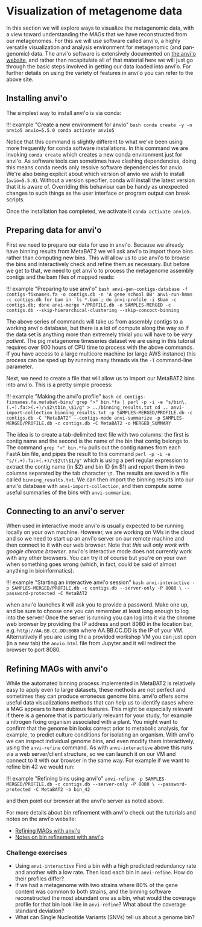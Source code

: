 # Visualization of metagenome data

In this section we will explore ways to visualize the metagenomic data, with a view toward understanding the MAGs that we have reconstructed from our metagenomes.
For this we will use software called anvi'o, a highly versatile visualization and analysis environment for metagenomic (and pan-genomic) data.
The anvi'o software is extensively documented on [the anvi'o website](http://merenlab.org/software/anvio/), and rather than recapitulate all of that material here we will just go through the basic steps involved in getting our data loaded into anvi'o.
For further details on using the variety of features in anvi'o you can refer to the above site.

## Installing anvi'o

The simplest way to install anvi'o is via conda:

!!! example "Create a new environment for anvio"
    ```bash
    conda create -y -n anvio5 anvio=5.5.0
    conda activate anvio5
    ```

Notice that this command is slightly different to what we've been using more frequently for conda software installations. 
In this command we are invoking `conda create` which creates a new conda environment just for anvi'o.
As software tools can sometimes have clashing dependencies, doing this means conda needs only resolve software dependencies for anvio.
We're also being explicit about which version of anvio we wish to install (`avio=5.5.0`). 
Without a version specifier, conda will install the latest version that it is aware of. 
Overriding this behaviour can be handy as unexpected changes to such things as the user interface or program output can break scripts.   

Once the installation has completed, we activate it `conda activate anvio5`.

## Preparing data for anvi'o

First we need to prepare our data for use in anvi'o.
Because we already have binning results from MetaBAT2 we will ask anvi'o to import those bins rather than computing new bins.
This will allow us to use anvi'o to browse the bins and interactively check and refine them as necessary.
But before we get to that, we need to get anvi'o to process the metagenome assembly contigs and the bam files of mapped reads:

!!! example "Preparing to use anvi'o"
    ```bash
    anvi-gen-contigs-database -f contigs-fixnames.fa -o contigs.db -n 'A gene school DB'
    anvi-run-hmms -c contigs.db
    for bam in `ls *.bam`; do anvi-profile -i $bam -c contigs.db; done
    anvi-merge */PROFILE.db -o SAMPLES-MERGED -c contigs.db --skip-hierarchical-clustering --skip-concoct-binning
    ```

The above series of commands will take us from assembly contigs to a working anvi'o database, but there is a lot of compute along the way so if the data set is anything more than extremely trivial you will have to be _very patient_.
The pig metagenome timeseries dataset we are using in this tutorial requires over 900 hours of CPU time to process with the above commands.
If you have access to a large multicore machine (or large AWS instance) this process can be sped up by running many threads via the `-T` command-line parameter.

Next, we need to create a file that will allow us to import our MetaBAT2 bins into anvi'o.
This is a pretty simple process:

!!! example "Making the anvi'o profile"
    ```bash
    cd contigs-fixnames.fa.metabat-bins/
    grep ">" bin.*fa | perl -p -i -e "s/bin\.(.+).fa:>(.+)/\$2\tbin_\$1/g" > ../binning_results.txt
    cd ..
    anvi-import-collection binning_results.txt -p SAMPLES-MERGED/PROFILE.db -c contigs.db -C "MetaBAT2" --contigs-mode
    anvi-summarize -p SAMPLES-MERGED/PROFILE.db -c contigs.db -C MetaBAT2 -o MERGED_SUMMARY
    ```

The idea is to create a tab-delimited text file with two columns: the first is contig name and the second is the name of the bin that contig belongs to.
The command `grep ">" bin.*fa` pulls out the contig names from each FastA bin file, and pipes the result to this command `perl -p -i -e "s/(.+).fa:>(.+)/\$2\t\$1/g"` which is using a perl regular expression to extract the contig name (in $2) and bin ID (in $1) and report them in two columns separated by the tab character `\t`.
The results are saved in a file called `binning_results.txt`.
We can then import the binning results into our anvi'o database with `anvi-import-collection`, and then compute some useful summaries of the bins with `anvi-summarize`.

## Connecting to an anvi'o server

When used in interactive mode anvi'o is usually expected to be running locally on your own machine.
However, we are working on VMs in the cloud and so we need to start up an anvi'o server on our remote machine and then connect to it with our web browser.
Note that *this will only work with google chrome browser*. 
anvi'o's interactive mode does not currently work with any other browsers. 
You can try it of course but you're on your own when something goes wrong (which, in fact, could be said of almost anything in bioinformatics).

!!! example "Starting an interactive anvi'o session"
    ```bash
    anvi-interactive -p SAMPLES-MERGED/PROFILE.db -c contigs.db --server-only -P 8080 \
        --password-protected -C MetaBAT2
    ```

when anvi'o launches it will ask you to provide a password. 
Make one up, and be sure to choose one you can remember at least long enough to log into the server!
Once the server is running you can log into it via the chrome web browser by providing the IP address and port 8080 in the location bar, e.g. `http://AA.BB.CC.DD:8080` where AA.BB.CC.DD is the IP of your VM. 
Alternatively if you are using the a provided workshop VM you can just open (in a new tab) the `anvio.html` file from Jupyter and it will redirect the browser to port 8080.


## Refining MAGs with anvi'o

While the automated binning process implemented in MetaBAT2 is relatively easy to apply even to large datasets, these methods are not perfect and sometimes they can produce erroneous genome bins.
anvi'o offers some useful data visualizations methods that can help us to identify cases where a MAG appears to have dubious features.
This might be especially relevant if there is a genome that is particularly relevant for your study, for example a nitrogen fixing organism associated with a plant.
You might want to confirm that the genome bin looks correct prior to metabolic analysis, for example, to predict culture conditions for isolating an organism.
With anvi'o we can inspect individual genome bins, and even modify them interactively, using the `anvi-refine` command.
As with `anvi-interactive` above this runs via a web server/client structure, so we can launch it on our VM and connect to it with our browser in the same way.
For example if we want to refine bin 42 we would run:

!!! example "Refining bins using anvi'o"
    ```
    anvi-refine -p SAMPLES-MERGED/PROFILE.db -c contigs.db --server-only -P 8080 \
        --password-protected -C MetaBAT2 -b bin_42
    ```
    
and then point our browser at the anvi'o server as noted above.

For more details about bin refinement with anvi'o check out the tutorials and notes on the anvi'o website:

* [Refining MAGs with anvi'o](http://merenlab.org/2015/05/11/anvi-refine/)
* [Notes on bin refinement with anvi'o](http://merenlab.org/2017/05/11/anvi-refine-by-veronika/)


### Challenge exercises

* Using `anvi-interactive` Find a bin with a high predicted redundancy rate and another with a low rate. Then load each bin in `anvi-refine`. How do their profiles differ?
* If we had a metagenome with two strains where 80% of the gene content was common to both strains, and the binning software reconstructed the most abundant one as a bin, what would the coverage profile for that bin look like in `anvi-refine`? What about the coverage standard deviation?
* What can Single Nucleotide Variants (SNVs) tell us about a genome bin?


